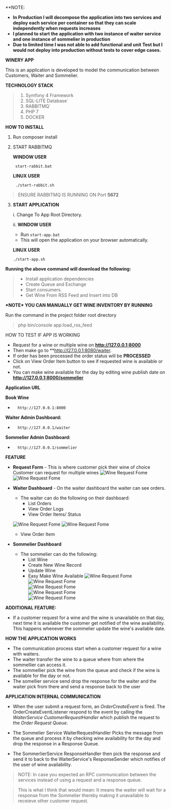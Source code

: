 **NOTE: 

-   **In Production I will decompose the application into two services and deploy each service per container so that they can scale independently when requests increases**
-   **I planned to start the application with two instance of waiter service and one instance of sommelier in production**
-   **Due to limited time I was not able to add  functional and unit Test but I would not deploy into production without tests to cover edge cases.**

**WINERY APP**

This is an application is developed to model the communication between Customers, Waiter and Sommelier.

**TECHNOLOGY STACK**

>1.  Symfony 4 Framework <br/>
>2.  SQL-LITE Database` <br/>
>3. RABBITMQ`<br/>
>4. PHP 7
>5. DOCKER


**HOW TO INSTALL** <br/>
1. Run composer install

2. START RABBITMQ

    **WINDOW USER**
            
        start-rabbit.bat
        
    **LINUX USER**
        
        ./start-rabbit.sh 
           
>ENSURE RABBITMQ IS RUNNING ON Port **5672** <br/>

3.  **START APPLICATION**

    i.  Change To App Root Directory.
    
    ii. **WINDOW USER**
    
    -   Run ``start-app.bat``
    -   This will open the application on your browser automatically.
    
    **LINUX USER**
         
        ./start-app.sh

**Running the above command will download the following:<br/>**
>- Install application dependencies<br/>
>-   Create Queue and Exchange<br/>
>-   Start consumers.
>-  Get Wine From RSS Feed and Insert into DB


**\*NOTE\* YOU CAN MANUALLY GET WINE INVENTORY BY RUNNING**

Run the command in the project folder root directory
> php bin/console app:load_rss_feed


HOW TO TEST IF  APP IS WORKING
-   Request for a wine or multiple wine on **http://127.0.0.1:8000**
-   Then make go to **http://l27.0.0.1:8080/waiter.
-   If order has been processed the order status will be **PROCESSED**
-   Click on View Order Item button to see if requested wine is available or not.
-   You can make wine available for the day by editing wine publish date on **http://127.0.0.1:8000/sommelier**



**Application URL**

**Book Wine**
-       http://127.0.0.1:8000

**Waiter Admin Dashboard:**
-       http://127.0.0.1/waiter
 
**Sommelier Admin Dashboard:**
-       http://127.0.0.1/sommelier
    
**FEATURE**

- **Request Form** - This is where customer pick their wine of choice
    Customer can request for multiple wines
    ![Wine Request Fome](https://docs.google.com/uc?id=1fV-WsBSjfM-n2HdbPTKhud0hhT-y-nOn)
    ![Wine Request Fome](https://docs.google.com/uc?id=1I-DJBAzUJ6I2oDXvnS2NmfhYsnW-MUUr)
    
- **Waiter Dashboard** - On the  waiter dashboard the waiter can see orders.
    - The waiter can do the following on their dashboard:
        -   List Orders
        -   View Order Logs
        -   View Order Items/ Status
       
     ![Wine Request Fome](https://docs.google.com/uc?id=184Ut-NOVCgVAYqc6LgkhlB-rvjX34udG) 
     ![Wine Request Fome](https://docs.google.com/uc?id=1Y1ybnWPVCNVvi0rfAMm6_1d_JjFG39YQ)   
       
  - View Order Item 
- **Sommelier Dashboard**
  - The sommelier can do the following:
    -   List Wine
    -   Create New Wine Record
    -   Update Wine
    -   Easy Make Wine Available 
  ![Wine Request Fome](https://docs.google.com/uc?id=1iA64WBH1qVpgSLVcIf5ZALkHrbBpEaJM)   
  ![Wine Request Fome](https://docs.google.com/uc?id=1sHU2zkxmvOsGt2QTMQ3hzpjjyitWk4iF)   
  ![Wine Request Fome](https://docs.google.com/uc?id=1hT_hUAp9nLSnGLH_dOZwiYDoNtRDyt8A)   
  ![Wine Request Fome](https://docs.google.com/uc?id=1zrLZnbwWr9P0hMZPOTd2osiEQIp8Krau)   
  ![Wine Request Fome](https://docs.google.com/uc?id=19RCKKvt9sttSs2KCuHwXE_9eddc6a8-i)   

**ADDITIONAL FEATURE:**
-   If a customer request for a wine and the wine is unavailable on that day, next time it is available the customer get notified of the wine availability.
 This happens whenever the sommelier update the wine's available date.
            
       
      
**HOW THE APPLICATION WORKS**

-  The communication process start when a customer request for a wine with waiters.<br/>
-  The waiter transfer the wine to a queue where from where the sommellier can access it.
-  The sommellier pick the wine from the queue and check if the wine is available for the day or not.
-  The somellier service send drop the response for the waiter and the waiter pick from there 
  and send a response back to the user
  
**APPLICATION INTERNAL COMMUNICATION**

- When the user submit a request form, an *OrderCreateEvent* is fired. The OrderCreateEventListener respond to the event by calling the *WaiterService CustomerRequestHandler* 
which publish the request to the *Order Request Queue*.

- The Sommelier Service WaiterRequestHandler Picks the message from the queue and process it by checking wine availability for the day and drop the response in a Response Queue.

 - The SommerlierService ResponseHandler then pick the response and send it to back to the WaiterService's ResponseSender which notifies of the user of wine availability.


>NOTE: In case you expected an RPC communication between the services instead of using a request and a response queue.

>This is what I think that would mean: It means the waiter will wait for a response from the Sommelier thereby making it unavailable to receieve other customer request.


